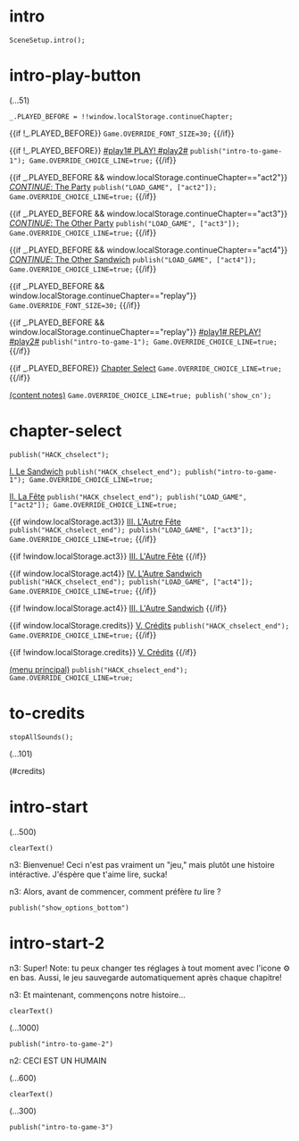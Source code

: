 # intro

`SceneSetup.intro();`

# intro-play-button

(...51)

```
_.PLAYED_BEFORE = !!window.localStorage.continueChapter;
```

{{if !_.PLAYED_BEFORE}}
`Game.OVERRIDE_FONT_SIZE=30;`
{{/if}}

{{if !_.PLAYED_BEFORE}}
[#play1# PLAY! #play2#](#intro-start) `publish("intro-to-game-1"); Game.OVERRIDE_CHOICE_LINE=true;`
{{/if}}

{{if _.PLAYED_BEFORE && window.localStorage.continueChapter=="act2"}}
[_CONTINUE_: The Party](#act2) `publish("LOAD_GAME", ["act2"]); Game.OVERRIDE_CHOICE_LINE=true;`
{{/if}}

{{if _.PLAYED_BEFORE && window.localStorage.continueChapter=="act3"}}
[_CONTINUE_: The Other Party](#act3) `publish("LOAD_GAME", ["act3"]); Game.OVERRIDE_CHOICE_LINE=true;`
{{/if}}

{{if _.PLAYED_BEFORE && window.localStorage.continueChapter=="act4"}}
[_CONTINUE_: The Other Sandwich](#act4) `publish("LOAD_GAME", ["act4"]); Game.OVERRIDE_CHOICE_LINE=true;`
{{/if}}

{{if _.PLAYED_BEFORE && window.localStorage.continueChapter=="replay"}}
`Game.OVERRIDE_FONT_SIZE=30;`
{{/if}}

{{if _.PLAYED_BEFORE && window.localStorage.continueChapter=="replay"}}
[#play1# REPLAY! #play2#](#intro-start) `publish("intro-to-game-1"); Game.OVERRIDE_CHOICE_LINE=true;`
{{/if}}

{{if _.PLAYED_BEFORE}}
[Chapter Select](#chapter-select) `Game.OVERRIDE_CHOICE_LINE=true;`
{{/if}}

[(content notes)](#intro-play-button) `Game.OVERRIDE_CHOICE_LINE=true; publish('show_cn');`

# chapter-select

`publish("HACK_chselect");`

[I. Le Sandwich](#intro-start) `publish("HACK_chselect_end"); publish("intro-to-game-1"); Game.OVERRIDE_CHOICE_LINE=true;`

[II. La Fête](#act2) `publish("HACK_chselect_end"); publish("LOAD_GAME", ["act2"]); Game.OVERRIDE_CHOICE_LINE=true;`

{{if window.localStorage.act3}}
[III. L'Autre Fête](#act3) `publish("HACK_chselect_end"); publish("LOAD_GAME", ["act3"]); Game.OVERRIDE_CHOICE_LINE=true;`
{{/if}}

{{if !window.localStorage.act3}}
[III. L'Autre Fête]()
{{/if}}

{{if window.localStorage.act4}}
[IV. L'Autre Sandwich](#act4) `publish("HACK_chselect_end"); publish("LOAD_GAME", ["act4"]); Game.OVERRIDE_CHOICE_LINE=true;`
{{/if}}

{{if !window.localStorage.act4}}
[III. L'Autre Sandwich]()
{{/if}}

{{if window.localStorage.credits}}
[V. Crédits](#to-credits) `publish("HACK_chselect_end"); Game.OVERRIDE_CHOICE_LINE=true;`
{{/if}}

{{if !window.localStorage.credits}}
[V. Crédits]()
{{/if}}

[(menu principal)](#intro-play-button) `publish("HACK_chselect_end"); Game.OVERRIDE_CHOICE_LINE=true;`

# to-credits

`stopAllSounds();`

(...101)

(#credits)

# intro-start

(...500)

`clearText()`

n3: Bienvenue! Ceci n'est pas vraiment un "jeu," mais plutôt une histoire intéractive. J'éspère que t'aime lire, sucka!

n3: Alors, avant de commencer, comment préfère *tu* lire ?

`publish("show_options_bottom")`

# intro-start-2

n3: Super! Note: tu peux changer tes réglages à tout moment avec l'icone ⚙ en bas. Aussi, le jeu sauvegarde automatiquement après chaque chapitre!

n3: Et maintenant, commençons notre histoire...

`clearText()`

(...1000)

`publish("intro-to-game-2")`

n2: CECI EST UN HUMAIN

(...600)

`clearText()`

(...300)

`publish("intro-to-game-3")`
